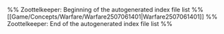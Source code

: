%% Zoottelkeeper: Beginning of the autogenerated index file list  %%
 [[Game/Concepts/Warfare/Warfare2507061401|Warfare2507061401]]
%% Zoottelkeeper: End of the autogenerated index file list  %%
